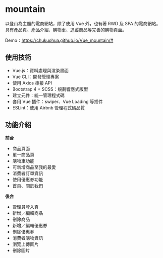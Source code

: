 # mountain
以登山為主題的電商網站，除了使用 Vue 外，也有著 RWD 及 SPA 的電商網站。具有產品頁、產品介紹、購物車、追蹤商品等完善的購物頁面。

Demo：https://chukuohua.github.io/Vue_mountain/#
## 使用技術
<ul>
  <li>Vue.js：資料處理與渲染畫面</li>
  <li>Vue CLI：開發管理專案</li>
  <li>使用 Axios 串接 API</li>
  <li>Bootstrap 4 + SCSS：規劃響應式版型</li>
  <li>建立元件：統一管理程式碼</li>
  <li>套用 Vue 插件：swiper、Vue Loading 等插件</li>
  <li>ESLint：使用 Airbnb 管理程式碼品質</li>
</ul>

## 功能介紹
<b>前台</b>
<ul>
  <li>商品頁面</li>
  <li>單一商品頁</li>
  <li>購物車功能</li>
  <li>可新增商品至我的最愛</li>
  <li>消費者訂單資訊</li>
  <li>使用優惠券功能</li>
  <li>首頁、關於我們</li>
</ul>
<b>後台</b>
<ul>
  <li>管理員登入頁</li>
  <li>新增／編輯商品</li>
  <li>刪除商品</li>
  <li>新增／編輯優惠券</li>
  <li>刪除優惠券</li>
  <li>消費者購物資訊</li>
  <li>瀏覽上傳圖片</li>
  <li>刪除圖片</li>
</ul>
